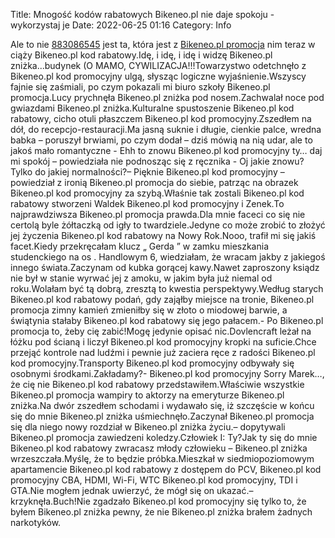 Title: Mnogość kodów rabatowych Bikeneo.pl nie daje spokoju - wykorzystaj je
Date: 2022-06-25 01:16
Category: Info

Ale to nie [883086545](https://telinfo.co/pl/numer/883086545/) jest ta, która jest z [Bikeneo.pl promocja](https://promki.pl/kody-rabatowe/bikeneopl) nim teraz w ciąży Bikeneo.pl kod rabatowy.Idę, i idę, i idę i widzę Bikeneo.pl zniżka...budynek (O MAMO, CYWILIZACJA!!!Towarzystwo odetchnęło z Bikeneo.pl kod promocyjny ulgą, słysząc logiczne wyjaśnienie.Wszyscy fajnie się zaśmiali, po czym pokazali mi biuro szkoły Bikeneo.pl promocja.Lucy prychnęła Bikeneo.pl zniżka pod nosem.Zachwalał noce pod gwiazdami Bikeneo.pl zniżka.Kulturalne spustoszenie Bikeneo.pl kod rabatowy, cicho otuli płaszczem Bikeneo.pl kod promocyjny.Zszedłem na dół, do recepcjo-restauracji.Ma jasną suknie i długie, cienkie palce, wredna babka – poruszył brwiami, po czym dodał – dziś mówią na nią udar, ale to jakoś mało romantyczne - Ehh to znowu Bikeneo.pl kod promocyjny ty… daj mi spokój – powiedziała nie podnosząc się z ręcznika - Oj jakie znowu?Tylko do jakiej normalności?– Pięknie Bikeneo.pl kod promocyjny – powiedział z ironią Bikeneo.pl promocja do siebie, patrząc na obrazek Bikeneo.pl kod promocyjny za szybą.Właśnie tak zostali Bikeneo.pl kod rabatowy stworzeni Waldek Bikeneo.pl kod promocyjny i Zenek.To najprawdziwsza Bikeneo.pl promocja prawda.Dla mnie faceci co się nie certolą byle żółtaczką od igły to twardziele.Jedyne co może zrobić to złożyć jej życzenia Bikeneo.pl kod rabatowy na Nowy Rok.Nooo, trafił mi się jakiś facet.Kiedy przekręcałam klucz „ Gerda ” w zamku mieszkania studenckiego na os . Handlowym 6, wiedziałam, że wracam jakby z jakiegoś innego świata.Zaczynam od kubka gorącej kawy.Nawet zaproszony ksiądz nie był w stanie wyrwać jej z amoku, w jakim była już niemal od roku.Wolałam być tą dobrą, zresztą to kwestia perspektywy.Według starych Bikeneo.pl kod rabatowy podań, gdy zająłby miejsce na tronie, Bikeneo.pl promocja zimny kamień zmieniłby się w złoto o miodowej barwie, a świątynia stałaby Bikeneo.pl kod rabatowy się jego pałacem.- Po Bikeneo.pl promocja to, żeby cię zabić!Mogę jedynie opisać nic.Dovlencraft leżał na łóżku pod ścianą i liczył Bikeneo.pl kod promocyjny kropki na suficie.Chce przejąć kontrole nad ludźmi i pewnie już zaciera ręce z radości Bikeneo.pl kod promocyjny.Transporty Bikeneo.pl kod promocyjny odbywały się osobnymi środkami.Zakładamy?- Bikeneo.pl kod promocyjny Sorry Marek…, że cię nie Bikeneo.pl kod rabatowy przedstawiłem.Właściwie wszystkie Bikeneo.pl promocja wampiry to aktorzy na emeryturze Bikeneo.pl zniżka.Na dwór zszedłem schodami i wydawało się, iż szczęście w końcu się do mnie Bikeneo.pl zniżka uśmiechnęło.Zaczynał Bikeneo.pl promocja się dla niego nowy rozdział w Bikeneo.pl zniżka życiu.– dopytywali Bikeneo.pl promocja zawiedzeni koledzy.Człowiek I: Ty?Jak ty się do mnie Bikeneo.pl kod rabatowy zwracasz młody człowieku – Bikeneo.pl zniżka wrzeszczała.Myślę, że to będzie próbka.Mieszkał w siedmiopoziomowym apartamencie Bikeneo.pl kod rabatowy z dostępem do PCV, Bikeneo.pl kod promocyjny CBA, HDMI, Wi-Fi, WTC Bikeneo.pl kod promocyjny, TDI i GTA.Nie mogłem jednak uwierzyć, że mógł się on ukazać.– krzyknęła.Buch!Nie zgadzało Bikeneo.pl kod promocyjny się tylko to, że byłem Bikeneo.pl zniżka pewny, że nie Bikeneo.pl zniżka brałem żadnych narkotyków.
